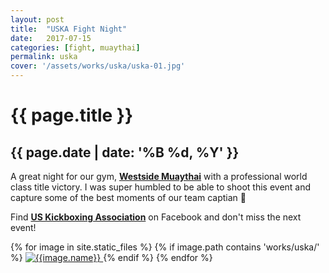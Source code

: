 ```yaml
---
layout: post
title:  "USKA Fight Night"
date:   2017-07-15
categories: [fight, muaythai]
permalink: uska
cover: '/assets/works/uska/uska-01.jpg'
---
```

<link href="css/customimagegallery.css" rel="stylesheet">
<h1>{{ page.title }}</h1>
<h2>{{ page.date | date: '%B %d, %Y' }}</h2>
<p>A great night for our gym, <a href="https://www.facebook.com/westsidemuaythaiottawa/"><b>Westside Muaythai</b></a> with a professional world class title victory. I was super humbled to be able to shoot this event and capture some of the best moments of our team captian 🥊</p>
<p>Find <a href="https://www.facebook.com/UskaFights/"><b>US Kickboxing Association</b></a> on Facebook and don't miss the next event!</p>

<!--<
section id="modal">
	{% for image in site.static_files %}
	    {% if image.path contains 'works/uska/' %}
	    <div class="modal fade" tabindex="-1" role="dialog" id="index{{forloop.index}}">
		  <div class="modal-dialog modal-lg">
		    <div class="modal-content">
			    <div class="modal-header">
			        <button type="button" class="close" data-dismiss="modal" aria-label="Close"><span aria-hidden="true">&times;</span></button>
			    </div>
				<img src="{{image.path}}" alt="{{image.name}}" id="{{image.path}}"/>
			</div>
		  </div>
		</div><
	    {% endif %}
	{% endfor %}
</section>
-->
<section class="photos">
	{% for image in site.static_files %}
	    {% if image.path contains 'works/uska/' %}
	    <a href="#index{{forloop.index}}" class="mobile-noclick">
			<img src="{{image.path}}" alt="{{image.name}}" id="index{{forloop.index}}"/>
		</a>
		{% endif %}
	{% endfor %}
</section>